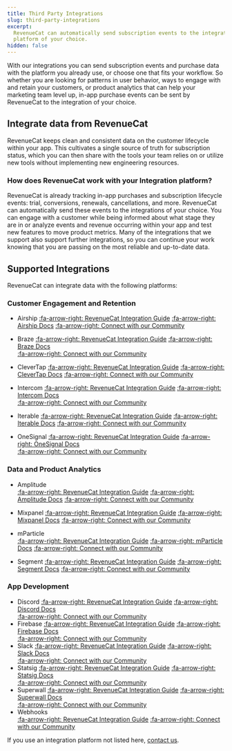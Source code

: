 ```yaml
---
title: Third Party Integrations
slug: third-party-integrations
excerpt:
  RevenueCat can automatically send subscription events to the integration
  platform of your choice.
hidden: false
---
```


With our integrations you can send subscription events and purchase data with the platform you already use, or choose one that fits your workflow. So whether you are looking for patterns in user behavior, ways to engage with and retain your customers, or product analytics that can help your marketing team level up, in-app purchase events can be sent by RevenueCat to the integration of your choice.

## Integrate data from RevenueCat

RevenueCat keeps clean and consistent data on the customer lifecycle within your app. This cultivates a single source of truth for subscription status, which you can then share with the tools your team relies on or utilize new tools without implementing new engineering resources.

### How does RevenueCat work with your Integration platform?

RevenueCat is already tracking in-app purchases and subscription lifecycle events: trial, conversions, renewals, cancellations, and more. RevenueCat can automatically send these events to the integrations of your choice. You can engage with a customer while being informed about what stage they are in or analyze events and revenue occurring within your app and test new features to move product metrics. Many of the integrations that we support also support further integrations, so you can continue your work knowing that you are passing on the most reliable and up-to-date data.

## Supported Integrations

RevenueCat can integrate data with the following platforms:

### Customer Engagement and Retention

- Airship
  [:fa-arrow-right: RevenueCat Integration Guide](doc:airship)
  [:fa-arrow-right: Airship Docs](https://docs.airship.com/)
  [:fa-arrow-right: Connect with our Community](https://community.revenuecat.com/search/index?q=airship&search_type=tag)

- Braze
  [:fa-arrow-right: RevenueCat Integration Guide](doc:braze)
  [:fa-arrow-right: Braze Docs](https://www.braze.com/docs)  
   [:fa-arrow-right: Connect with our Community](https://community.revenuecat.com/search/index?q=braze&search_type=tag)
- CleverTap
  [:fa-arrow-right: RevenueCat Integration Guide](doc:clevertap)
  [:fa-arrow-right: CleverTap Docs](https://developer.clevertap.com/docs)
  [:fa-arrow-right: Connect with our Community](https://community.revenuecat.com/search/index?q=clevertap&search_type=tag)
- Intercom
  [:fa-arrow-right: RevenueCat Integration Guide](doc:intercom)
  [:fa-arrow-right: Intercom Docs](https://developers.intercom.com/building-apps/docs)  
   [:fa-arrow-right: Connect with our Community](https://community.revenuecat.com/search/index?q=intercom&search_type=tag)

- Iterable
  [:fa-arrow-right: RevenueCat Integration Guide](doc:iterable)
  [:fa-arrow-right: Iterable Docs](https://support.iterable.com/hc/en-us)
  [:fa-arrow-right: Connect with our Community](https://community.revenuecat.com/search/index?q=iterable&search_type=tag)
- OneSignal
  [:fa-arrow-right: RevenueCat Integration Guide](doc:onesignal)
  [:fa-arrow-right: OneSignal Docs](https://documentation.onesignal.com/docs)  
   [:fa-arrow-right: Connect with our Community](https://community.revenuecat.com/search/index?q=onesignal&search_type=tag)

### Data and Product Analytics

- Amplitude  
   [:fa-arrow-right: RevenueCat Integration Guide](doc:amplitude)
  [:fa-arrow-right: Amplitude Docs](https://help.amplitude.com/hc/en-us)
  [:fa-arrow-right: Connect with our Community](https://community.revenuecat.com/search/index?q=amplitude&search_type=tag)

- Mixpanel
  [:fa-arrow-right: RevenueCat Integration Guide](doc:mixpanel)
  [:fa-arrow-right: Mixpanel Docs](https://developer.mixpanel.com/docs)
  [:fa-arrow-right: Connect with our Community](https://community.revenuecat.com/search/index?q=mixpanel&search_type=tag)
- mParticle  
   [:fa-arrow-right: RevenueCat Integration Guide](doc:mparticle)
  [:fa-arrow-right: mParticle Docs](https://docs.mparticle.com/)
  [:fa-arrow-right: Connect with our Community](https://community.revenuecat.com/search/index?q=mparticle&search_type=tag)
- Segment
  [:fa-arrow-right: RevenueCat Integration Guide](doc:segment)
  [:fa-arrow-right: Segment Docs](https://segment.com/docs/?ref=nav)
  [:fa-arrow-right: Connect with our Community](https://community.revenuecat.com/search/index?q=segment&search_type=tag)

### App Development

- Discord
  [:fa-arrow-right: RevenueCat Integration Guide](doc:discord)
  [:fa-arrow-right: Discord Docs](https://support.discord.com/hc/en-us/articles/228383668-Intro-to-Webhooks)  
  [:fa-arrow-right: Connect with our Community](https://community.revenuecat.com/search/index?q=discord&search_type=tag)
- Firebase
  [:fa-arrow-right: RevenueCat Integration Guide](doc:firebase)
  [:fa-arrow-right: Firebase Docs](https://firebase.google.com/docs/)  
   [:fa-arrow-right: Connect with our Community](https://community.revenuecat.com/search/index?q=firebase&search_type=tag)
- Slack
  [:fa-arrow-right: RevenueCat Integration Guide](doc:slack)
  [:fa-arrow-right: Slack Docs](https://slack.com/help/articles/115005265063-Incoming-webhooks-for-Slack)  
   [:fa-arrow-right: Connect with our Community](https://community.revenuecat.com/search/index?q=slack&search_type=tag)
- Statsig
  [:fa-arrow-right: RevenueCat Integration Guide](doc:statsig)
  [:fa-arrow-right: Statsig Docs](https://docs.statsig.com/)  
   [:fa-arrow-right: Connect with our Community](https://community.revenuecat.com/search/index?q=statsig&search_type=tag)
- Superwall
  [:fa-arrow-right: RevenueCat Integration Guide](doc:superwall)
  [:fa-arrow-right: Superwall Docs](https://docs.superwall.com/docs)  
   [:fa-arrow-right: Connect with our Community](https://community.revenuecat.com/search/index?q=superwall&search_type=tag)
- Webhooks  
   [:fa-arrow-right: RevenueCat Integration Guide](doc:webhooks)
  [:fa-arrow-right: Connect with our Community](https://community.revenuecat.com/search/index?q=webhooks&search_type=tag)

If you use an integration platform not listed here, [contact us](https://www.revenuecat.com/contact).
